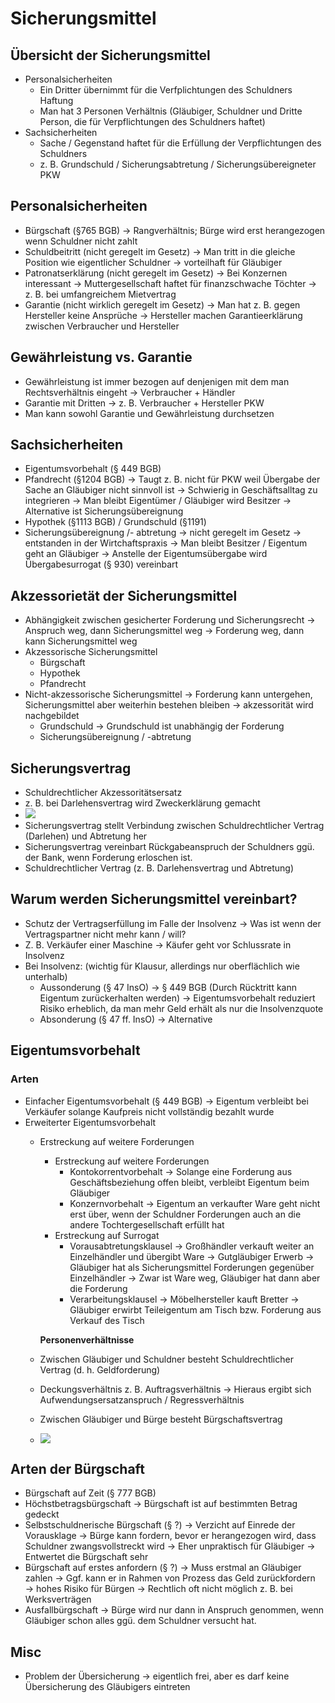 # Sicherungsmittel

## Übersicht der Sicherungsmittel

* Personalsicherheiten
  * Ein Dritter übernimmt für die Verfplichtungen des Schuldners Haftung
  * Man hat 3 Personen Verhältnis \(Gläubiger, Schuldner und Dritte Person, die für Verpflichtungen des Schuldners haftet\)
* Sachsicherheiten
  * Sache / Gegenstand haftet für die Erfüllung der Verpflichtungen des Schuldners
  * z. B. Grundschuld / Sicherungsabtretung / Sicherungsübereigneter PKW

## Personalsicherheiten

* Bürgschaft \(§765 BGB\) → Rangverhältnis; Bürge wird erst herangezogen wenn Schuldner nicht zahlt
* Schuldbeitritt \(nicht geregelt im Gesetz\) → Man tritt in die gleiche Position wie eigentlicher Schuldner → vorteilhaft für Gläubiger
* Patronatserklärung \(nicht geregelt im Gesetz\) → Bei Konzernen interessant → Muttergesellschaft haftet für finanzschwache Töchter → z. B. bei umfangreichem Mietvertrag
* Garantie \(nicht wirklich geregelt im Gesetz\) → Man hat z. B. gegen Hersteller keine Ansprüche → Hersteller machen Garantieerklärung zwischen Verbraucher und Hersteller

## Gewährleistung vs. Garantie

* Gewährleistung ist immer bezogen auf denjenigen mit dem man Rechtsverhältnis eingeht → Verbraucher + Händler
* Garantie mit Dritten → z. B. Verbraucher + Hersteller PKW
* Man kann sowohl Garantie und Gewährleistung durchsetzen

## Sachsicherheiten

* Eigentumsvorbehalt \(§ 449 BGB\)
* Pfandrecht \(§1204 BGB\) → Taugt  z. B. nicht für PKW weil Übergabe der Sache an Gläubiger nicht sinnvoll ist → Schwierig in Geschäftsalltag zu integrieren → Man bleibt Eigentümer / Gläubiger wird Besitzer → Alternative ist Sicherungsübereignung
* Hypothek \(§1113 BGB\) / Grundschuld \(§1191\)
* Sicherungsübereignung /- abtretung → nicht geregelt im Gesetz → entstanden in der Wirtchaftspraxis → Man bleibt Besitzer / Eigentum geht an Gläubiger → Anstelle der Eigentumsübergabe wird Übergabesurrogat \(§ 930\) vereinbart

## Akzessorietät der Sicherungsmittel

* Abhängigkeit zwischen gesicherter Forderung und Sicherungsrecht → Anspruch weg, dann Sicherungsmittel weg → Forderung weg, dann kann Sicherungsmittel weg
* Akzessorische Sicherungsmittel
  * Bürgschaft
  * Hypothek
  * Pfandrecht
* Nicht-akzessorische Sicherungsmittel → Forderung kann untergehen, Sicherungsmittel aber weiterhin bestehen bleiben → akzessorität wird nachgebildet
  * Grundschuld → Grundschuld ist unabhängig der Forderung
  * Sicherungsübereignung / -abtretung

## Sicherungsvertrag

* Schuldrechtlicher Akzessoritätsersatz
* z. B. bei Darlehensvertrag wird Zweckerklärung gemacht
* ![](../../.gitbook/assets/untitled.png) 
* Sicherungsvertrag stellt Verbindung zwischen Schuldrechtlicher Vertrag \(Darlehen\) und Abtretung her
* Sicherungsvertrag vereinbart Rückgabeanspruch der Schuldners ggü. der Bank, wenn Forderung erloschen ist.
* Schuldrechtlicher Vertrag \(z. B. Darlehensvertrag und Abtretung\)

## Warum werden Sicherungsmittel vereinbart?

* Schutz der Vertragserfüllung im Falle der Insolvenz → Was ist wenn der Vertragspartner nicht mehr kann / will?
* Z. B. Verkäufer einer Maschine → Käufer geht vor Schlussrate in Insolvenz
* Bei Insolvenz: \(wichtig für Klausur, allerdings nur oberflächlich wie unterhalb\)
  * Aussonderung \(§ 47 InsO\) → § 449 BGB \(Durch Rücktritt kann Eigentum zurückerhalten werden\) → Eigentumsvorbehalt reduziert Risiko erheblich, da man mehr Geld erhält als nur die Insolvenzquote
  * Absonderung \(§ 47 ff. InsO\)  → Alternative

## Eigentumsvorbehalt

### Arten

* Einfacher Eigentumsvorbehalt \(§ 449 BGB\) → Eigentum verbleibt bei Verkäufer solange Kaufpreis nicht vollständig bezahlt wurde
* Erweiterter Eigentumsvorbehalt
  * Erstreckung auf weitere Forderungen

    * Erstreckung auf weitere Forderungen
      * Kontokorrentvorbehalt → Solange eine Forderung aus Geschäftsbeziehung offen bleibt, verbleibt Eigentum beim Gläubiger
      * Konzernvorbehalt → Eigentum an verkaufter Ware geht nicht erst über, wenn der Schuldner Forderungen auch an die andere Tochtergesellschaft erfüllt hat
    * Erstreckung auf Surrogat
      * Vorausabtretungsklausel → Großhändler verkauft weiter an Einzelhändler und übergibt Ware → Gutgläubiger Erwerb → Gläubiger hat als Sicherungsmittel Forderungen gegenüber Einzelhändler → Zwar ist Ware weg, Gläubiger hat dann aber die Forderung
      * Verarbeitungsklausel → Möbelhersteller kauft Bretter → Gläubiger erwirbt Teileigentum am Tisch bzw. Forderung aus Verkauf des Tisch

    **Personenverhältnisse**

  * Zwischen Gläubiger und Schuldner besteht Schuldrechtlicher Vertrag \(d. h. Geldforderung\)
  * Deckungsverhältnis z. B. Auftragsverhältnis → Hieraus ergibt sich Aufwendungsersatzanspruch / Regressverhältnis
  * Zwischen Gläubiger und Bürge besteht Bürgschaftsvertrag
  * ![](../../.gitbook/assets/untitled-1%20%281%29.png) 

## Arten der Bürgschaft

* Bürgschaft auf Zeit \(§ 777 BGB\)
* Höchstbetragsbürgschaft → Bürgschaft ist auf bestimmten Betrag gedeckt
* Selbstschuldnerische Bürgschaft \(§ ?\) → Verzicht auf Einrede der Vorausklage → Bürge kann fordern, bevor er herangezogen wird, dass Schuldner zwangsvollstreckt wird → Eher unpraktisch für Gläubiger → Entwertet die Bürgschaft sehr
* Bürgschaft auf erstes anfordern \(§ ?\) → Muss erstmal an Gläubiger zahlen → Ggf. kann er in Rahmen von Prozess das Geld zurückfordern → hohes Risiko für Bürgen → Rechtlich oft nicht möglich z. B. bei Werksverträgen
* Ausfallbürgschaft → Bürge wird nur dann in Anspruch genommen, wenn Gläubiger schon alles ggü. dem Schuldner versucht hat.

## Misc

* Problem der Übersicherung → eigentlich frei, aber es darf keine Übersicherung des Gläubigers eintreten

